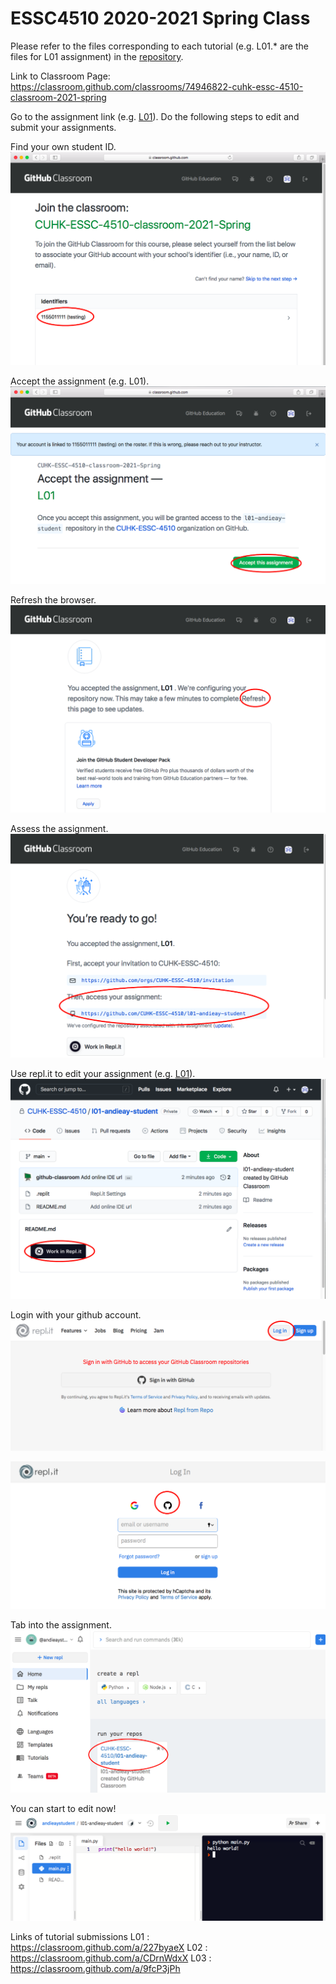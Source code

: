 # ESSC4510 2020-2021 Spring Class

Please refer to the files corresponding to each tutorial (e.g. L01.* are the files for L01 assignment) in the [repository](https://github.com/CUHK-ESSC-4510/ESSC4510-2020-Spring).

Link to Classroom Page: https://classroom.github.com/classrooms/74946822-cuhk-essc-4510-classroom-2021-spring

Go to the assignment link (e.g. [L01](https://classroom.github.com/a/227byaeX)). Do the following steps to edit and submit your assignments.

Find your own student ID.
![alt text](/img/01.png)

Accept the assignment (e.g. L01).
![alt text](/img/02.png)

Refresh the browser.
![alt text](/img/03.png)

Assess the assignment.
![alt text](/img/04.png)

Use repl.it to edit your assignment (e.g. [L01](https://classroom.github.com/a/227byaeX)).
![alt text](/img/05.png)

Login with your github account.
![alt text](/img/06.png)

![alt text](/img/07.png)

Tab into the assignment.
![alt text](/img/08.png)

You can start to edit now!
![alt text](/img/09.png)

Links of tutorial submissions
L01 : https://classroom.github.com/a/227byaeX
L02 : https://classroom.github.com/a/CDrnWdxX
L03 : https://classroom.github.com/a/9fcP3jPh


